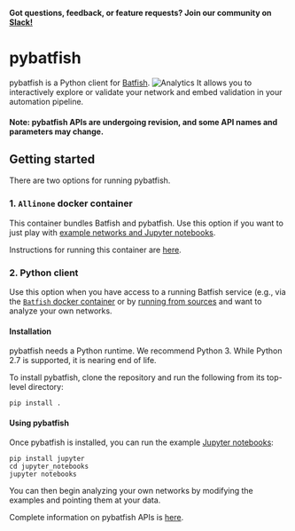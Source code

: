 **Got questions, feedback, or feature requests? Join our community on [Slack!](https://join.slack.com/t/batfish-org/shared_invite/enQtMzA0Nzg2OTAzNzQ1LTUxOTJlY2YyNTVlNGQ3MTJkOTIwZTU2YjY3YzRjZWFiYzE4ODE5ODZiNjA4NGI5NTJhZmU2ZTllOTMwZDhjMzA)**

# pybatfish

pybatfish is a Python client for [Batfish](https://github.com/batfish/batfish). ![Analytics](https://ga-beacon.appspot.com/UA-100596389-3/open-source/pybatfish?pixel&useReferer)
It allows you to interactively explore or validate your network and embed validation in your automation pipeline.

#### Note: pybatfish APIs are undergoing revision, and some API names and parameters may change.

## Getting started

There are two options for running pybatfish.

### 1. `Allinone` docker container

This container bundles Batfish and pybatfish. Use this option if you want to just play with [example networks and Jupyter notebooks](jupyter_notebooks).
 
Instructions for running this container are [here](https://github.com/batfish/docker/blob/master/allinone.md).

### 2. Python client

Use this option when you have access to a running Batfish service (e.g., via the [`Batfish` docker container](https://github.com/batfish/docker/blob/master/batfish.md) or by [running from sources](https://github.com/batfish/batfish/wiki/Building-and-running-Batfish-service) and want to analyze your own networks.

#### Installation

pybatfish needs a Python runtime. We recommend Python 3. While Python 2.7 is supported, it is nearing end of life.  

To install pybatfish, clone the repository and run the following from its top-level directory:
```
pip install .
```

#### Using pybatfish

Once pybatfish is installed, you can run the example [Jupyter notebooks](jupyter_notebooks):
```
pip install jupyter
cd jupyter_notebooks
jupyter notebooks
```

You can then begin analyzing your own networks by modifying the examples and pointing them at your data. 

Complete information on pybatfish APIs is [here](https://pybatfish.readthedocs.io/en/latest/). 
